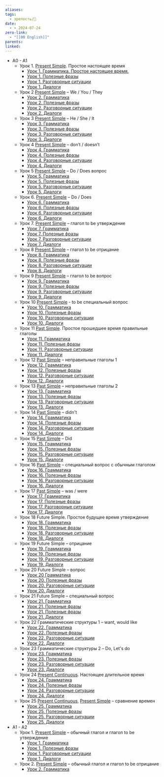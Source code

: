 ```yaml
---
aliases: 
tags:
  - зрелость/🌱
date:
  - - 2024-07-24
zero-link:
  - "[[00 English]]"
parents: 
linked:
---
```

- A0 - A1
	- Урок 1. [Present Simple](knowledge/english/Present%20Simple.md). Простое настоящее время
		- [Урок 1. Грамматика. Простое настоящее время.](https://www.youtube.com/watch?v=GavBpRVYilE&t=149s)
		- [Урок 1. Полезные фразы](https://youtu.be/Yf9Pv7Mx21M)
		- [Урок 1. Разговорные ситуации](https://youtu.be/NE2SjbJo-iA)
		- [Урок 1. Диалоги](https://youtu.be/2xi8sxcQ0lY)
	- Урок 2 [Present Simple](knowledge/english/Present%20Simple.md) – We / You / They
		- [Урок 2. Грамматика](https://youtu.be/fAW5P2oOozo)
		- [Урок 2. Полезные фразы](https://youtu.be/ueySet8pzRs)
		- [Урок 2. Разговорные ситуации](https://youtu.be/ueySet8pzRs)
		- [Урок 2. Диалоги](https://youtu.be/t81nRSq0ojg)
	- Урок 3 [Present Simple](knowledge/english/Present%20Simple.md) – He / She / It
		- [Урок 3. Грамматика](https://youtu.be/ripywrGKcmU)
		- [Урок 3. Полезные фразы](https://youtu.be/ofreE9CN4g4)
		- [Урок 3. Разговорные ситуации](https://youtu.be/wK8YfETpwPg)
		- [Урок 3. Диалоги](https://youtu.be/aCgsHXsKUqs)
	- Урок 4 [Present Simple](knowledge/english/Present%20Simple.md) – don’t / doesn’t
		- [Урок 4. Грамматика](https://youtu.be/01cMc3osRF0)
		- [Урок 4. Полезные фразы](https://youtu.be/QAGiJ4-PSQA)
		- [Урок 4. Разговорные ситуации](https://youtu.be/hLrJRJXcERg)
		- [Урок 4. Диалоги](https://youtu.be/qSJ2BCQQEQg)
	- Урок 5 [Present Simple](knowledge/english/Present%20Simple.md) – Do / Does вопрос
		- [Урок 5. Грамматика](https://youtu.be/exYZjYVZtUU)
		- [Урок 5. Полезные фразы](https://youtu.be/vyskW0iVTdo)
		- [Урок 5. Разговорные ситуации](https://youtu.be/fBwfvF9VB1s)
		- [Урок 5. Диалоги](https://youtu.be/tAFj_2gt2cs)
	- Урок 6. [Present Simple](knowledge/english/Present%20Simple.md) – Do / Does
		- [Урок 6.  Грамматика](https://youtu.be/qKwk_P8gT1Y)
		- [Урок 6. Полезные фразы](https://youtu.be/_SJF7t-7qkE)
		- [Урок 6. Разговорные ситуации](https://youtu.be/rxCeT9GXsVc)
		- [Урок 6. Диалоги](https://youtu.be/NnRqWaClFIM)
	- Урок 7. [Present Simple](knowledge/english/Present%20Simple.md) – глагол to be утверждение
		- [Урок 7. Грамматика](https://youtu.be/PbE9wCj4Ow8)
		- [Урок 7. Полезные фразы](https://youtu.be/1yr8qrdwPyM)
		- [Урок 7. Разговорные ситуации](https://youtu.be/ELNK510wGDY)
		- [Урок 7. Диалоги](https://youtu.be/Fz9Xq_iRRo4)
	- Урок 8 [Present Simple](knowledge/english/Present%20Simple.md) – глагол to be отрицание
		- [Урок 8. Грамматика](https://youtu.be/RH8oR0TExaA)
		- [Урок 8. Полезные фразы](https://youtu.be/cyBfaO4V_xY)
		- [Урок 8. Разговорные ситуации](https://youtu.be/G891wBshA0k)
		- [Урок 8. Диалоги](https://youtu.be/NjRuMi9XKuc)
	- Урок 9 [Present Simple](knowledge/english/Present%20Simple.md) – глагол to be вопрос
		- [Урок 9. Грамматика](https://youtu.be/ViA9Pv1pEqs)
		- [Урок 9. Полезные фразы](https://youtu.be/FNHTiq0zo0s)
		- [Урок 9. Разговорные ситуации](https://youtu.be/zmchjCnvJb0)
		- [Урок 9. Диалоги](https://youtu.be/8DktsQ0W8Vk)
	- Урок 10 [Present Simple](knowledge/english/Present%20Simple.md) - to be специальный вопрос
		- [Урок 10. Грамматика](https://youtu.be/47A-Oa_stMI)
		- [Урок 10. Полезные фразы](https://youtu.be/tm6szX_ebGg)
		- [Урок 10. Разговорные ситуации](https://youtu.be/IcfhXa4ffNc)
		- [Урок 10. Диалоги](https://youtu.be/2QKJ-oM3QOs)
	- Урок 11 [Past Simple](knowledge/english/Past%20Simple.md). Простое прошедшее время правильные глаголы
		- [Урок 11. Грамматика](https://youtu.be/dV_HSUFx3SY)
		- [Урок 11. Полезные фразы](https://youtu.be/Qhhbpo_TMvI)
		- [Урок 11. Разговорные ситуации](https://youtu.be/Kj2iz_yajUM)
		- [Урок 11. Диалоги](https://youtu.be/GFj4QoC4TO8)
	- Урок 12 [Past Simple](knowledge/english/Past%20Simple.md) – неправильные глаголы 1
		- [Урок 12. Грамматика](https://youtu.be/AYHzdcaWfrw)
		- [Урок 12. Полезные фразы](https://youtu.be/anKedENiIJc)
		- [Урок 12. Разговорные ситуации](https://youtu.be/-et1NF1Cqgw)
		- [Урок 12. Диалоги](https://youtu.be/dFOtcFQegvM)
	- Урок 13 [Past Simple](knowledge/english/Past%20Simple.md) – неправильные глаголы 2
		- [Урок 13. Грамматика](https://youtu.be/dc9GuYACdiQ)
		- [Урок 13. Полезные фразы](https://youtu.be/FD_Mx_P9ouQ)
		- [Урок 13. Разговорные ситуации](https://youtu.be/pMNlE60bhHQ)
		- [Урок 13. Диалоги](https://youtu.be/vtzDn4KxlKs)
	- Урок 14 [Past Simple](knowledge/english/Past%20Simple.md) – didn't
		- [Урок 14. Грамматика](https://youtu.be/U57cc6Iso98)
		- [Урок 14. Полезные фразы](https://youtu.be/O-5_Rqafn-Q)
		- [Урок 14. Разговорные ситуации](https://youtu.be/0tjhlTA9_dA)
		- [Урок 14. Диалоги](https://youtu.be/-QCl4bhZdn8)
	- Урок 15 [Past Simple](knowledge/english/Past%20Simple.md) – Did
		- [Урок 15. Грамматика](https://youtu.be/8ely4UVwp4s)
		- [Урок 15. Полезные фразы](https://youtu.be/zEBZFKvLhtA)
		- [Урок 15. Разговорные ситуации](https://youtu.be/7_7KP6ryD90)
		- [Урок 15. Диалоги](https://youtu.be/VpFu1nRSZM4)
	- Урок 16 [Past Simple](knowledge/english/Past%20Simple.md) – специальный вопрос с обычным глаголом
		- [Урок 16. Грамматика](https://youtu.be/T51J2o050U0)
		- [Урок 16. Полезные фразы](https://youtu.be/s_3geFTM-j8)
		- [Урок 16. Разговорные ситуации](https://youtu.be/CVgDYHbW1x8)
		- [Урок 16. Диалоги](https://youtu.be/w1OkkRpgjOE)
	- Урок 17 [Past Simple](knowledge/english/Past%20Simple.md) – was / were
		- [Урок 17. Грамматика](https://youtu.be/ijJmnc0JWyk)
		- [Урок 17. Полезные фразы](https://youtu.be/_VsQl6An_54)
		- [Урок 17. Разговорные ситуации](https://youtu.be/7MwqYp6wQ_8)
		- [Урок 17. Диалоги](https://youtu.be/aV2r2Z_cxVM)
	- Урок 18 Future Simple. Простое будущее время утверждение
		- [Урок 18. Грамматика](https://youtu.be/y9mH1VpzzAA)
		- [Урок 18. Полезные фразы](https://youtu.be/fxycakR4Fyo)
		- [Урок 18. Разговорные ситуации](https://youtu.be/jKYxthUGqWg)
		- [Урок 18. Диалоги](https://youtu.be/H0r2kvYPypc)
	- Урок 19 Future Simple – отрицание
		- [Урок 19. Грамматика](https://youtu.be/MYiYasAf7Ck)
		- [Урок 19. Полезные фразы](https://youtu.be/CLITaaO-kMM)
		- [Урок 19. Разговорные ситуации](https://youtu.be/dFEpce0sOck)
		- [Урок 19. Диалоги](https://youtu.be/do7AgH0vN6I)
	- Урок 20 Future Simple – вопрос
		- [Урок 20 Грамматика](https://youtu.be/-90gNTrqvIU)
		- [Урок 20. Полезные фразы](https://youtu.be/9iDHqPcq1ZQ)
		- [Урок 20. Разговорные ситуации](https://youtu.be/hStowCBEOyc)
		- [Урок 20. Диалоги](https://youtu.be/1ZFgz8ED2YY)
	- Урок 21 Future Simple – специальный вопрос
		- [Урок 21. Грамматика](https://youtu.be/qlaevBncF8Q)
		- [Урок 21. Полезные фразы](https://youtu.be/Z4UNRG1ulSw)
		- [Урок 21. Полезные фразы](https://youtu.be/JDtyS4I-29Q)
		- [Урок 21. Диалоги](https://youtu.be/KZqdJgmrQyQ)
	- Урок 22 Грамматические структуры 1 – want, would like
		- [Урок 22. Грамматика](https://youtu.be/7CaU_XuFLyY)
		- [Урок 22. Полезные фразы](https://youtu.be/EIsQnVstwMU)
		- [Урок 22. Разговорные ситуации](https://youtu.be/0Vp1kgB57rc)
		- [Урок 22. Диалоги](https://youtu.be/cNGrWkzIo1E)
	- Урок 23 Грамматические структуры 2 – Do, Let's do
		- [Урок 23. Грамматика](https://youtu.be/ssvI5Lm4sLE)
		- [Урок 23. Полезные фразы](https://youtu.be/g2GD7QUolgA)
		- [Урок 23. Разговорные ситуации](https://youtu.be/qQwXR1q46ao)
		- [Урок 23. Диалоги](https://youtu.be/F2pm1LBTXig)
	- Урок 24 [Present Continuous](_inbox/Present%20Continuous.md). Настоящее длительное время
		- [Урок 24. Грамматика](https://youtu.be/tnSzJktU7Ew)
		- [Урок 24. Полезные фразы](https://youtu.be/In-e4aaHYqQ)
		- [Урок 24. Разговорные ситуации](https://youtu.be/1SUxtBBOBpE)
		- [Урок 24. Диалоги](https://youtu.be/gB7ekmbOFls)
	- Урок 25 [Present Continuous](_inbox/Present%20Continuous.md), [Present Simple](knowledge/english/Present%20Simple.md) – сравнение времен
		- [Урок 25. Грамматика](https://youtu.be/qEVw5XHQ2ac)
		- [Урок 25. Полезные фразы](https://youtu.be/dotxORfAets)
		- [Урок 25. Разговорные ситуации](https://youtu.be/7fzh7OYdKIU)
		- [Урок 25. Диалоги](https://youtu.be/jVVbt9h6IS4)
- A1 - A2
	- Урок 1. [Present Simple](knowledge/english/Present%20Simple.md) – обычный глагол и глагол to be утверждение
		- [Урок 1. Грамматика](https://youtu.be/0Gi_t-T7iT8)
		- [Урок 1. Полезные фразы](https://youtu.be/_HaKkZItqNg)
		- [Урок 1. Разговорные ситуации](https://youtu.be/quvU8S3Y0os)
		- [Урок 1. Диалоги](https://youtu.be/GZAzUQrJ1gU)
	- Урок 2. [Present Simple](knowledge/english/Present%20Simple.md) – обычный глагол и глагол to be отрицание
		- [Урок 2.  Грамматика](https://youtu.be/zZ3R-jq4LRI)